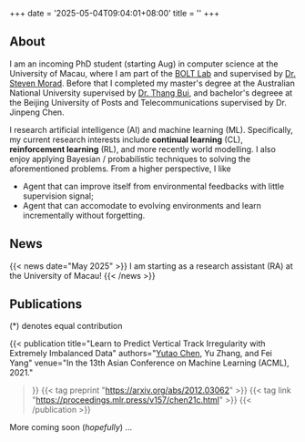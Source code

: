 +++
date = '2025-05-04T09:04:01+08:00'
title = ''
+++

## About

I am an incoming PhD student (starting Aug) in computer science at the University of Macau, where I am part of the [BOLT Lab](https://www.bolt-lab.org/) and supervised by [Dr. Steven Morad](https://www.dangersteve.com). Before that I completed my master's degree at the Australian National University supervised by [Dr. Thang Bui](https://thangbui.github.io), and bachelor's degreee at the Beijing University of Posts and Telecommunications supervised by Dr. Jinpeng Chen.

I research artificial intelligence (AI) and machine learning (ML). Specifically, my current research interests include **continual learning** (CL), **reinforcement learning** (RL), and more recently world modelling. I also enjoy applying Bayesian / probabilistic techniques to solving the aforementioned problems. From a higher perspective, I like
- Agent that can improve itself from environmental feedbacks with little supervision signal;
- Agent that can accomodate to evolving environments and learn incrementally without forgetting.

## News

{{< news date="May 2025" >}}
I am starting as a research assistant (RA) at the University of Macau!
{{< /news >}}

## Publications

(*) denotes equal contribution

{{< publication
  title="Learn to Predict Vertical Track Irregularity with Extremely Imbalanced Data"
  authors="<u>Yutao Chen</u>, Yu Zhang, and Fei Yang"
  venue="In the 13th Asian Conference on Machine Learning (ACML), 2021."
>}}
    {{< tag preprint "https://arxiv.org/abs/2012.03062" >}}
    {{< tag link "https://proceedings.mlr.press/v157/chen21c.html" >}}
{{< /publication >}}

More coming soon (_hopefully_) ...

